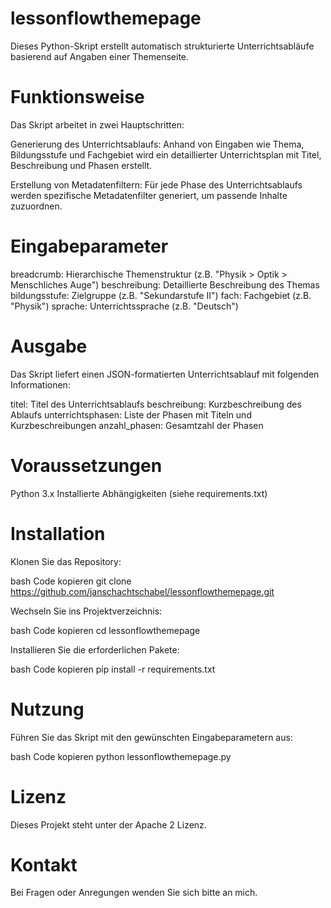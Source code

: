 # lessonflowthemepage
Dieses Python-Skript erstellt automatisch strukturierte Unterrichtsabläufe basierend auf Angaben einer Themenseite.

# Funktionsweise
Das Skript arbeitet in zwei Hauptschritten:

Generierung des Unterrichtsablaufs: Anhand von Eingaben wie Thema, Bildungsstufe und Fachgebiet wird ein detaillierter Unterrichtsplan mit Titel, Beschreibung und Phasen erstellt.

Erstellung von Metadatenfiltern: Für jede Phase des Unterrichtsablaufs werden spezifische Metadatenfilter generiert, um passende Inhalte zuzuordnen.

# Eingabeparameter
breadcrumb: Hierarchische Themenstruktur (z.B. "Physik > Optik > Menschliches Auge")
beschreibung: Detaillierte Beschreibung des Themas
bildungsstufe: Zielgruppe (z.B. "Sekundarstufe II")
fach: Fachgebiet (z.B. "Physik")
sprache: Unterrichtssprache (z.B. "Deutsch")

# Ausgabe
Das Skript liefert einen JSON-formatierten Unterrichtsablauf mit folgenden Informationen:

titel: Titel des Unterrichtsablaufs
beschreibung: Kurzbeschreibung des Ablaufs
unterrichtsphasen: Liste der Phasen mit Titeln und Kurzbeschreibungen
anzahl_phasen: Gesamtzahl der Phasen

# Voraussetzungen
Python 3.x
Installierte Abhängigkeiten (siehe requirements.txt)

# Installation
Klonen Sie das Repository:

bash
Code kopieren
git clone https://github.com/janschachtschabel/lessonflowthemepage.git

Wechseln Sie ins Projektverzeichnis:

bash
Code kopieren
cd lessonflowthemepage

Installieren Sie die erforderlichen Pakete:

bash
Code kopieren
pip install -r requirements.txt

# Nutzung
Führen Sie das Skript mit den gewünschten Eingabeparametern aus:

bash
Code kopieren
python lessonflowthemepage.py

# Lizenz
Dieses Projekt steht unter der Apache 2 Lizenz.

# Kontakt
Bei Fragen oder Anregungen wenden Sie sich bitte an mich.
